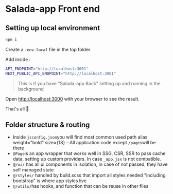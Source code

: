 # Salada-app Front end

## Setting up local environment
```bash
npm i
```
Create a `.env.local` file in the top folder

Add inside :
```bash
API_ENDPOINT="http://localhost:3001"
NEXT_PUBLIC_API_ENDPOINT="http://localhost:3001"
```

> This is if you have "Salada-app Back" setting up and running in the background

Open [http://localhost:3000](http://localhost:3000) with your browser to see the result.

That's all 🎉

## Folder structure & routing

 - Inside `jsconfig.json`you will find most common used path alias
weight="bold" size={18} - All application code except `/pages`will be there
 - `@Page`is an app wrapper that works well in SSG, CSR, SSR to pass cache data, setting up custom providers. In case `_app.jsx` is not compatible.
 - `@/ui/` has all ui components in isolation, in case of not passed, they have self managed state
- `@/styles/` handled by build.scss that import all styles needed "including bootstrap" is where app styles live
- `@/utils/`has hooks, and function that can be reuse in other files